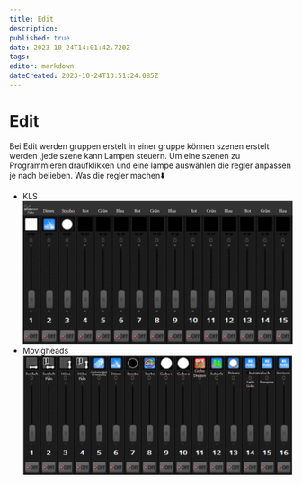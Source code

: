 ```yaml
---
title: Edit
description: 
published: true
date: 2023-10-24T14:01:42.720Z
tags: 
editor: markdown
dateCreated: 2023-10-24T13:51:24.085Z
---
```


# Edit
Bei Edit werden gruppen erstelt in einer gruppe können szenen erstelt werden ,jede szene kann Lampen steuern.
Um eine szenen zu Programmieren draufklikken und eine lampe auswählen die regler anpassen je nach belieben.
Was die regler machen⬇️
- KLS
![img_2240.jpeg](/img_2240.jpeg)
- Movigheads
![img_2239.jpeg](/img_2239.jpeg)